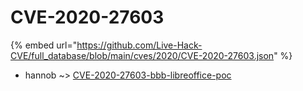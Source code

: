# CVE-2020-27603
{% embed url="https://github.com/Live-Hack-CVE/full_database/blob/main/cves/2020/CVE-2020-27603.json" %}

* hannob ~> [CVE-2020-27603-bbb-libreoffice-poc](https://www.alice-snow.ru/2020/database/cve-2020-27603/cve-2020-27603-bbb-libreoffice-poc-hannob)